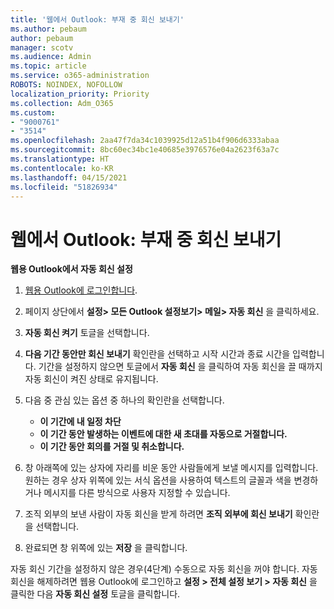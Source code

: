 ```yaml
---
title: '웹에서 Outlook: 부재 중 회신 보내기'
ms.author: pebaum
author: pebaum
manager: scotv
ms.audience: Admin
ms.topic: article
ms.service: o365-administration
ROBOTS: NOINDEX, NOFOLLOW
localization_priority: Priority
ms.collection: Adm_O365
ms.custom:
- "9000761"
- "3514"
ms.openlocfilehash: 2aa47f7da34c1039925d12a51b4f906d6333abaa
ms.sourcegitcommit: 8bc60ec34bc1e40685e3976576e04a2623f63a7c
ms.translationtype: HT
ms.contentlocale: ko-KR
ms.lasthandoff: 04/15/2021
ms.locfileid: "51826934"
---
```

# <a name="outlook-on-the-web-send-out-of-office-replies"></a>웹에서 Outlook: 부재 중 회신 보내기

**웹용 Outlook에서 자동 회신 설정**

1. [웹용 Outlook에 로그인합니다](https://support.office.com/article/how-to-sign-in-to-outlook-on-the-web-763fab4d-0138-4814-b450-37fc286bcb79).

2. 페이지 상단에서 **설정> 모든 Outlook 설정보기> 메일> 자동 회신** 을 클릭하세요.

3. **자동 회신 켜기** 토글을 선택합니다.

4. **다음 기간 동안만 회신 보내기** 확인란을 선택하고 시작 시간과 종료 시간을 입력합니다. 기간을 설정하지 않으면 토글에서 **자동 회신** 을 클릭하여 자동 회신을 끌 때까지 자동 회신이 켜진 상태로 유지됩니다.

5. 다음 중 관심 있는 옵션 중 하나의 확인란을 선택합니다.
    - **이 기간에 내 일정 차단**
    - **이 기간 동안 발생하는 이벤트에 대한 새 초대를 자동으로 거절합니다.**
    - **이 기간 동안 회의를 거절 및 취소합니다.**

6. 창 아래쪽에 있는 상자에 자리를 비운 동안 사람들에게 보낼 메시지를 입력합니다. 원하는 경우 상자 위쪽에 있는 서식 옵션을 사용하여 텍스트의 글꼴과 색을 변경하거나 메시지를 다른 방식으로 사용자 지정할 수 있습니다.

7. 조직 외부의 보낸 사람이 자동 회신을 받게 하려면 **조직 외부에 회신 보내기** 확인란을 선택합니다.

8. 완료되면 창 위쪽에 있는 **저장** 을 클릭합니다.

자동 회신 기간을 설정하지 않은 경우(4단계) 수동으로 자동 회신을 꺼야 합니다. 자동 회신을 해제하려면 웹용 Outlook에 로그인하고 **설정 > 전체 설정 보기 > 자동 회신** 을 클릭한 다음 **자동 회신 설정** 토글을 클릭합니다.
